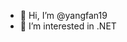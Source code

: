 - 👋 Hi, I’m @yangfan19
- 👀 I’m interested in .NET



<!---
yangfan19/yangfan19 is a ✨ special ✨ repository because its `README.md` (this file) appears on your GitHub profile.
You can click the Preview link to take a look at your changes.
--->

